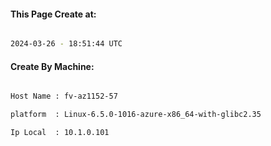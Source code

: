 
   
#### This Page Create at:

```bash

2024-03-26 - 18:51:44 UTC

```

#### Create By Machine:

```bash

Host Name : fv-az1152-57

platform  : Linux-6.5.0-1016-azure-x86_64-with-glibc2.35

Ip Local  : 10.1.0.101

```

